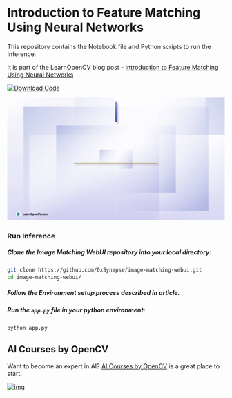 # Introduction to Feature Matching Using Neural Networks

This repository contains the Notebook file and Python scripts to run the Inference.   

It is part of the LearnOpenCV blog post - [Introduction to Feature Matching Using Neural Networks](https://learnopencv.com/feature-matching/)

[<img src="https://learnopencv.com/wp-content/uploads/2022/07/download-button-e1657285155454.png" alt="Download Code" width="200">](https://www.dropbox.com/scl/fi/6pwuizvb0l4iz2rw5fj9a/image-matching-webui.zip?rlkey=zex0f93383u2hma41wiqw7gwd&st=2ndv2h6z&dl=1)

![](readme_images/feature.gif)

### Run Inference

##### Clone the Image Matching WebUI repository into your local directory:
```bash
git clone https://github.com/0xSynapse/image-matching-webui.git
cd image-matching-webui/
```
##### Follow the Environment setup process described in article.

##### Run the ``app.py`` file in your python environment:
```bash
python app.py
```

## AI Courses by OpenCV

Want to become an expert in AI? [AI Courses by OpenCV](https://opencv.org/courses/) is a great place to start.

[![img](https://learnopencv.com/wp-content/uploads/2023/01/AI-Courses-By-OpenCV-Github.png)](https://opencv.org/courses/)
